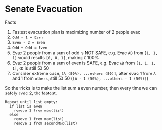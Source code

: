 # Senate Evacuation

Facts

1.  Fastest evacuation plan is maximizing number of 2 people evac
1.  `Odd - 1 = Even`
1.  `Even - 2 = Even`
1.  `Odd + Odd = Even`
1.  Evac 2 people from a sum of odd is NOT SAFE, e.g. Evac `AB` from `[1, 1, 1]` would results `[0, 0, 1]`, making `C` 100%
1.  Evac 2 people from a sum of even is SAFE, e.g. Evac `AB` from `[1, 1, 1, 1]`, `CD` is still 50 50
1.  Consider extreme case, `[A (50%), ...others (50)]`, after evac 1 from `A` and 1 from `others`, still 50 50 (`[A - 1 (50%), ...others - 1 (50%)]`)

So the tricks is to make the list sum a even number, then every time we can safely evac 2, the fastest.

```
Repeat until list empty:
  if list is even
    remove 1 from max(list)
  else
    remove 1 from max(list)
    remove 1 from secondMax(list)
```
